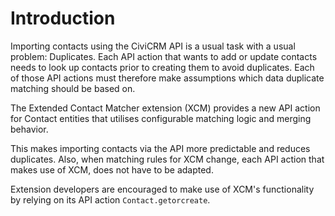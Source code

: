 # Introduction

Importing contacts using the CiviCRM API is a usual task with a usual problem:
Duplicates. Each API action that wants to add or update contacts needs to look
up contacts prior to creating them to avoid duplicates. Each of those API
actions must therefore make assumptions which data duplicate matching should be
based on.

The Extended Contact Matcher extension (XCM) provides a new API action for
Contact entities that utilises configurable matching logic and merging behavior.

This makes importing contacts via the API more predictable and reduces
duplicates. Also, when matching rules for XCM change, each API action that makes
use of XCM, does not have to be adapted.

Extension developers are encouraged to make use of XCM's functionality by
relying on its API action `Contact.getorcreate`.
